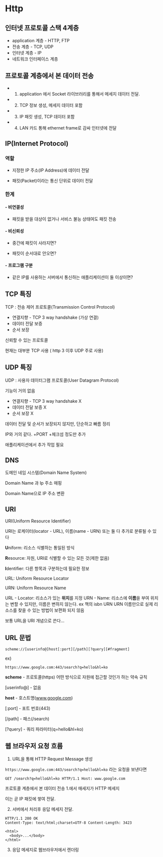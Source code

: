 # Http

## 인터넷 프로토콜 스택 4계층

- application 계층 - HTTP, FTP
- 전송 계층 - TCP, UDP
- 인터넷 계층 - IP
- 네트워크 인터페이스 계층



## 프로토콜 계층에서 본 데이터 전송

- 1. application 에서 Socket 라이브러리를 통해서 메세지 데이터 전달.
- 2. TCP 정보 생성, 메세지 데이터 포함
- 3. IP 패킷 생성, TCP 데이터 포함
- 4. LAN 카드 통해 ethernet frame로 감싸 인터넷에 전달



## IP(Internet Protocol) 

### 역할

- 지정한 IP 주소(IP Address)에 데이터 전달 

- 패킷(Packet)이라는 통신 단위로 데이터 전달

### 한계

#### - 비연결성

- 패킷을 받을 대상이 없거나 서비스 불능 상태여도 패킷 전송

#### - 비신뢰성

- 중간에 패킷이 사라지면?

- 패킷이 순서대로 안오면? 

#### - 프로그램 구분

- 같은 IP를 사용하는 서버에서 통신하는 애플리케이션이 둘 이상이면?



## TCP 특징

TCP : 전송 제어 프로토콜(Transmission Control Protocol)

- 연결지향 - TCP 3 way handshake (가상 연결) 
- 데이터 전달 보증
- 순서 보장

신뢰할 수 있는 프로토콜 

현재는 대부분 TCP 사용 ( http 3 이후 UDP 주로 사용)



## UDP 특징

UDP : 사용자 데이터그램 프로토콜(User Datagram Protocol)

기능이 거의 없음 

- 연결지향 - TCP 3 way handshake X 
- 데이터 전달 보증 X
- 순서 보장 X

데이터 전달 및 순서가 보장되지 않지만, 단순하고 빠름 정리

IP와 거의 같다. +PORT +체크섬 정도만 추가

애플리케이션에서 추가 작업 필요



## DNS
도메인 네임 시스템(Domain Name System)

Domain Name 과 Ip 주소 매핑 

Domain Name으로 IP 주소 변환



## URI

URI(Uniform Resource Identifier)

URI는 로케이터(locator - URL), 이름(name - URN) 또는 둘 다 추가로 분류될 수 있다



**U**niform: 리소스 식별하는 통일된 방식

**R**esource: 자원, URI로 식별할 수 있는 모든 것(제한 없음) 

**I**dentifier: 다른 항목과 구분하는데 필요한 정보

URL: Uniform Resource Locator 

URN: Uniform Resource Name

URL - Locator: 리소스가 있는 **위치**를 지정
URN - Name: 리소스에 **이름**을 부여
위치는 변할 수 있지만, 이름은 변하지 않는다. ex 책의 isbn URN
URN 이름만으로 실제 리소스를 찾을 수 있는 방법이 보편화 되지 않음 

보통 URL을 URI 개념으로 쓴다... 



## URL 문법

```scheme://[userinfo@]host[:port][/path][?query][#fragment]```

ex)

```https://www.google.com:443/search?q=hello&hl=ko```

**scheme** - 프로토콜(https) 어떤 방식으로 자원에 접근할 것인가 하는 약속 규칙

[userinfo@] - 없음

**host** - 호스트명(www.google.com) 

[:port] - 포트 번호(443)

[/path] - 패스(/search)

[?query] - 쿼리 파라미터(q=hello&hl=ko)





## 웹 브라우저 요청 흐름

1. URL을 통해 HTTP Request Message 생성

```https://www.google.com:443/search?q=hello&hl=ko``` 라는 요청을 보낸다면

```GET /search?q=hello&hl=ko HTTP/1.1 Host: www.google.com```

프로토콜 계층에서 본 데이터 전송 1.에서 매세지가 HTTP 메세지

이는 곧 IP 패킷에 쌓여 전달.

2. 서버에서 처리후 응답 메세지 전달.

``` text
HTTP/1.1 200 OK
Content-Type: text/html;charset=UTF-8 Content-Length: 3423

<html> 
  <body>...</body>
</html>
```



3. 응답 메세지로 웹브라우저에서 렌더링
